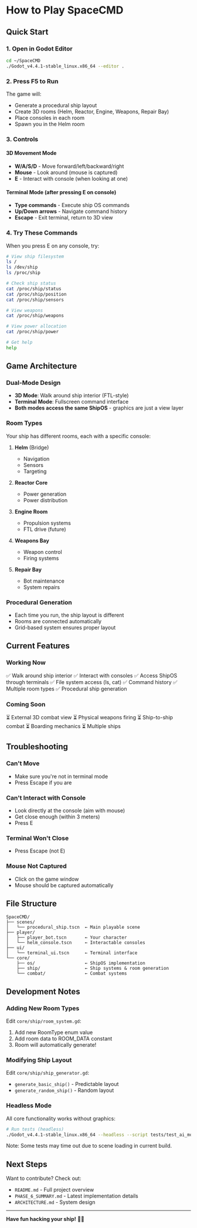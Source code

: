 # How to Play SpaceCMD

## Quick Start

### 1. Open in Godot Editor
```bash
cd ~/SpaceCMD
./Godot_v4.4.1-stable_linux.x86_64 --editor .
```

### 2. Press F5 to Run
The game will:
- Generate a procedural ship layout
- Create 3D rooms (Helm, Reactor, Engine, Weapons, Repair Bay)
- Place consoles in each room
- Spawn you in the Helm room

### 3. Controls

#### 3D Movement Mode
- **W/A/S/D** - Move forward/left/backward/right
- **Mouse** - Look around (mouse is captured)
- **E** - Interact with console (when looking at one)

#### Terminal Mode (after pressing E on console)
- **Type commands** - Execute ship OS commands
- **Up/Down arrows** - Navigate command history
- **Escape** - Exit terminal, return to 3D view

### 4. Try These Commands

When you press E on any console, try:

```bash
# View ship filesystem
ls /
ls /dev/ship
ls /proc/ship

# Check ship status
cat /proc/ship/status
cat /proc/ship/position
cat /proc/ship/sensors

# View weapons
cat /proc/ship/weapons

# View power allocation
cat /proc/ship/power

# Get help
help
```

## Game Architecture

### Dual-Mode Design
- **3D Mode**: Walk around ship interior (FTL-style)
- **Terminal Mode**: Fullscreen command interface
- **Both modes access the same ShipOS** - graphics are just a view layer

### Room Types
Your ship has different rooms, each with a specific console:

1. **Helm** (Bridge)
   - Navigation
   - Sensors
   - Targeting

2. **Reactor Core**
   - Power generation
   - Power distribution

3. **Engine Room**
   - Propulsion systems
   - FTL drive (future)

4. **Weapons Bay**
   - Weapon control
   - Firing systems

5. **Repair Bay**
   - Bot maintenance
   - System repairs

### Procedural Generation
- Each time you run, the ship layout is different
- Rooms are connected automatically
- Grid-based system ensures proper layout

## Current Features

### Working Now
✅ Walk around ship interior
✅ Interact with consoles
✅ Access ShipOS through terminals
✅ File system access (ls, cat)
✅ Command history
✅ Multiple room types
✅ Procedural ship generation

### Coming Soon
⏳ External 3D combat view
⏳ Physical weapons firing
⏳ Ship-to-ship combat
⏳ Boarding mechanics
⏳ Multiple ships

## Troubleshooting

### Can't Move
- Make sure you're not in terminal mode
- Press Escape if you are

### Can't Interact with Console
- Look directly at the console (aim with mouse)
- Get close enough (within 3 meters)
- Press E

### Terminal Won't Close
- Press Escape (not E)

### Mouse Not Captured
- Click on the game window
- Mouse should be captured automatically

## File Structure

```
SpaceCMD/
├── scenes/
│   └── procedural_ship.tscn  ← Main playable scene
├── player/
│   ├── player_bot.tscn       ← Your character
│   └── helm_console.tscn     ← Interactable consoles
├── ui/
│   └── terminal_ui.tscn      ← Terminal interface
└── core/
    ├── os/                   ← ShipOS implementation
    ├── ship/                 ← Ship systems & room generation
    └── combat/               ← Combat systems
```

## Development Notes

### Adding New Room Types
Edit `core/ship/room_system.gd`:
1. Add new RoomType enum value
2. Add room data to ROOM_DATA constant
3. Room will automatically generate!

### Modifying Ship Layout
Edit `core/ship/ship_generator.gd`:
- `generate_basic_ship()` - Predictable layout
- `generate_random_ship()` - Random layout

### Headless Mode
All core functionality works without graphics:
```bash
# Run tests (headless)
./Godot_v4.4.1-stable_linux.x86_64 --headless --script tests/test_ai_movement.gd
```

Note: Some tests may time out due to scene loading in current build.

## Next Steps

Want to contribute? Check out:
- `README.md` - Full project overview
- `PHASE_6_SUMMARY.md` - Latest implementation details
- `ARCHITECTURE.md` - System design

---

**Have fun hacking your ship!** 🚀🤖
